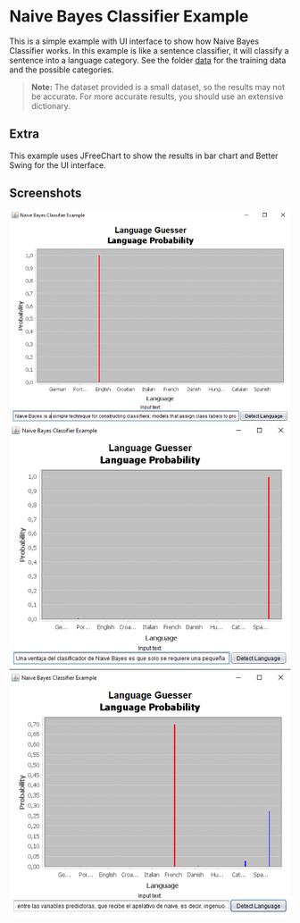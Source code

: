# Naive Bayes Classifier Example

This is a simple example with UI interface to show how Naive Bayes Classifier works. In this example is like a sentence classifier, it will classify a sentence into a language category. See the folder [data](./data/) for the training data and the possible categories.

> **Note:** The dataset provided is a small dataset, so the results may not be accurate. For more accurate results, you should use an extensive dictionary.

## Extra

This example uses JFreeChart to show the results in bar chart and Better Swing for the UI interface.

## Screenshots

![Screenshot 1](../docs/example1.png)
![Screenshot 2](../docs/example2.png)
![Screenshot 3](../docs/example3.png)
